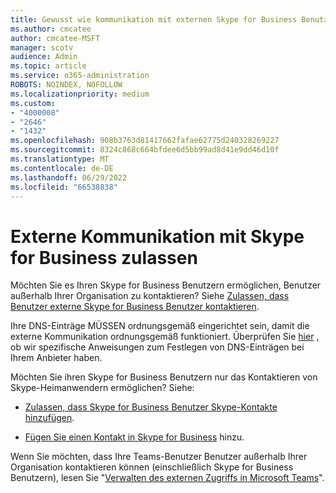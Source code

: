 ```yaml
---
title: Gewusst wie kommunikation mit externen Skype for Business Benutzern
ms.author: cmcatee
author: cmcatee-MSFT
manager: scotv
audience: Admin
ms.topic: article
ms.service: o365-administration
ROBOTS: NOINDEX, NOFOLLOW
ms.localizationpriority: medium
ms.custom:
- "4000008"
- "2646"
- "1432"
ms.openlocfilehash: 908b3763d81417662fafae62775d240328269227
ms.sourcegitcommit: 8324c868c664bfdee6d5bb99ad8d41e9dd46d10f
ms.translationtype: MT
ms.contentlocale: de-DE
ms.lasthandoff: 06/29/2022
ms.locfileid: "66538838"
---
```

# <a name="allow-external-communications-with-skype-for-business"></a>Externe Kommunikation mit Skype for Business zulassen 

Möchten Sie es Ihren Skype for Business Benutzern ermöglichen, Benutzer außerhalb Ihrer Organisation zu kontaktieren? Siehe [Zulassen, dass Benutzer externe Skype for Business Benutzer kontaktieren](https://docs.microsoft.com/skypeforbusiness/set-up-skype-for-business-online/allow-users-to-contact-external-skype-for-business-users).

Ihre DNS-Einträge MÜSSEN ordnungsgemäß eingerichtet sein, damit die externe Kommunikation ordnungsgemäß funktioniert. Überprüfen Sie [hier](https://docs.microsoft.com/microsoft-365/admin/get-help-with-domains/set-up-your-domain-host-specific-instructions) , ob wir spezifische Anweisungen zum Festlegen von DNS-Einträgen bei Ihrem Anbieter haben. 

Möchten Sie ihren Skype for Business Benutzern nur das Kontaktieren von Skype-Heimanwendern ermöglichen? Siehe:

- [Zulassen, dass Skype for Business Benutzer Skype-Kontakte hinzufügen](https://docs.microsoft.com/skypeforbusiness/set-up-skype-for-business-online/let-skype-for-business-users-add-skype-contacts). 

- [Fügen Sie einen Kontakt in Skype for Business](https://support.microsoft.com/office/add-a-contact-in-skype-for-business-89338023-2adf-4f5c-90b6-f8b6f72fadd1) hinzu.


Wenn Sie möchten, dass Ihre Teams-Benutzer Benutzer außerhalb Ihrer Organisation kontaktieren können (einschließlich Skype for Business Benutzern), lesen Sie "[Verwalten des externen Zugriffs in Microsoft Teams](https://docs.microsoft.com/microsoftteams/let-your-teams-users-communicate-with-other-people)". 